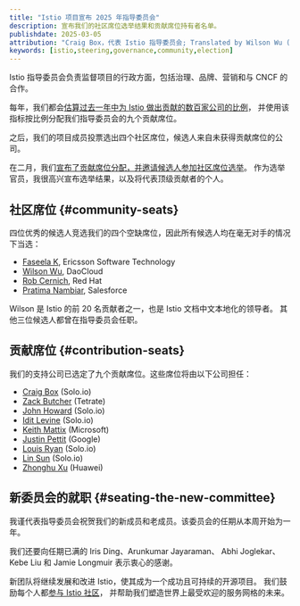 ```yaml
---
title: "Istio 项目宣布 2025 年指导委员会"
description: 宣布我们的社区席位选举结果和贡献席位持有者名单。
publishdate: 2025-03-05
attribution: "Craig Box，代表 Istio 指导委员会; Translated by Wilson Wu (DaoCloud)"
keywords: [istio,steering,governance,community,election]
---
```


Istio 指导委员会负责监督项目的行政方面，包括治理、品牌、营销和与 CNCF 的合作。

每年，我们都会[估算过去一年中为 Istio 做出贡献的数百家公司的比例](https://istio.devstats.cncf.io/d/5/companies-table?orgId=1&var-period_name=Last%20year&var-metric=contributions)，
并使用该指标按比例分配我们指导委员会的九个贡献席位。

之后，我们的项目成员投票选出四个社区席位，候选人来自未获得贡献席位的公司。

在二月，我们[宣布了贡献席位分配，并邀请候选人参加社区席位选举](/zh/blog/2025/steering-election/)。
作为选举官员，我很高兴宣布选举结果，以及将代表顶级贡献者的个人。

## 社区席位 {#community-seats}

四位优秀的候选人竞选我们的四个空缺席位，因此所有候选人均在毫无对手的情况下当选：

- [Faseela K](https://github.com/istio/community/blob/master/steering/elections/2025/candidate-kfaseela.md), Ericsson Software Technology
- [Wilson Wu](https://github.com/istio/community/blob/master/steering/elections/2025/candidate-wilsonwu.md), DaoCloud
- [Rob Cernich](https://github.com/istio/community/blob/master/steering/elections/2025/candidate-rcernich.md), Red Hat
- [Pratima Nambiar](https://github.com/istio/community/blob/master/steering/elections/2025/candidate-pnambiarsf.md), Salesforce

Wilson 是 Istio 的前 20 名贡献者之一，也是 Istio 文档中文本地化的领导者。
其他三位候选人都曾在指导委员会任职。

## 贡献席位 {#contribution-seats}

我们的支持公司已选定了九个贡献席位。这些席位将由以下公司担任：

- [Craig Box](https://github.com/craigbox) (Solo.io)
- [Zack Butcher](https://github.com/ZackButcher) (Tetrate)
- [John Howard](https://github.com/howardjohn) (Solo.io)
- [Idit Levine](https://github.com/ilevine) (Solo.io)
- [Keith Mattix](https://github.com/keithmattix) (Microsoft)
- [Justin Pettit](https://github.com/justinpettit) (Google)
- [Louis Ryan](https://github.com/louiscryan) (Solo.io)
- [Lin Sun](https://github.com/linsun) (Solo.io)
- [Zhonghu Xu](https://github.com/hzxuzhonghu) (Huawei)

## 新委员会的就职 {#seating-the-new-committee}

我谨代表指导委员会祝贺我们的新成员和老成员。该委员会的任期从本周开始为一年。

我们还要向任期已满的 Iris Ding、Arunkumar Jayaraman、
Abhi Joglekar、Kebe Liu 和 Jamie Longmuir 表示衷心的感谢。

新团队将继续发展和改进 Istio，使其成为一个成功且可持续的开源项目。
我们鼓励每个人都[参与 Istio 社区](/zh/get-involved/)，
并帮助我们塑造世界上最受欢迎的服务网格的未来。
